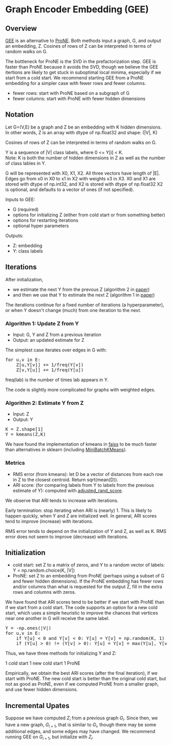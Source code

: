 # Graph Encoder Embedding (GEE)

<h2>Overview</h2>

<a href="https://arxiv.org/pdf/2109.13098">GEE</a> is an alternative to 
<a href="https://www.researchgate.net/profile/Ming-Ding-2/publication/334844418_ProNE_Fast_and_Scalable_Network_Representation_Learning/links/5f1e97f292851cd5fa4b2285/ProNE-Fast-and-Scalable-Network-Representation-Learning.pdf">ProNE</a>.
Both methods input a graph, G, and
output an embedding, Z.  Cosines of rows of Z can be interpreted in
terms of random walks on G.

The bottleneck for ProNE is the SVD in the prefactorization step.  GEE
is faster than ProNE because it avoids the SVD, though we believe the GEE itertions are likely to get stuck in
suboptimal local minima, especially if we start from a cold start.  We
recommend starting GEE from a ProNE embedding for a simpler case with fewer rows
and fewer columns.

* fewer rows: start with ProNE based on a subgraph of G
* fewer columns: start with ProNE with fewer hidden dimensions

<h2>Notation</h2>

Let G=(V,E) be a graph
and Z be an embedding with K hidden dimensions.
In other words, Z is an array with dtype of np.float32 and shape: (|V|, K)

Cosines of rows of Z can be interpreted in terms of random walks on G.

Y is a sequence of |V| class labels, where 0 <= Y[i] < K.  
Note: K is both the number
of hidden dimensions in Z as well as the number of class lables in Y.

G will be represented with X0, X1, X2.  All three vectors have length of |E|.
Edges go from x0 in X0 to x1 in X2 with weights x3 in X3.
X0 and X1 are stored with dtype of np.int32, and X2 is stored with dtype of np.float32
X2 is optional, and defaults to a vector of ones (if not specified).

Inputs to GEE:
* G (required)
* options for initializing Z (either from cold start or from something better)
* options for restarting iterations
* optional hyper parameters

Outputs:
* Z: embedding
* Y: class labels

<h2>Iterations</h2>

After initialization, 
* we estimate the next Y from the prevous Z (algorithm 2 in <a href="https://arxiv.org/pdf/2109.13098">paper</a>)
* and then we use that Y to estimate the next Z (algorithm 1 in <a href="https://arxiv.org/pdf/2109.13098">paper</a>)

The iterations continue for a fixed number of iterations (a hyperparameter), or when Y doesn't change (much) from one iteration to the next.

<h3>Algorithm 1: Update Z from Y</h3>

* Input: G, Y and Z from a previous iteration
* Output: an updated estimate for Z 

The simplest case iterates over edges in G with:

<pre>
for u,v in E:
    Z[u,Y[v]] += 1/freq(Y[v])
    Z[v,Y[u]] += 1/freq(Y[u])
</pre>

freq(lab) is the number of times lab appears in Y.

<p>
The code is slightly more complicated for graphs with weighted edges.
<p>


<h3>Algorithm 2: Estimate Y from Z</h3>

* Input: Z
* Output: Y

<pre>
K = Z.shape[1]
Y = kmeans(Z,K)
</pre>

We have found the implementation of kmeans in <a href="https://github.com/facebookresearch/faiss/wiki/Faiss-building-blocks:-clustering,-PCA,-quantization">faiss</a> to be much faster
than alternatives in sklearn (including <a href="https://scikit-learn.org/stable/modules/generated/sklearn.cluster.MiniBatchKMeans.html">MiniBatchKMeans</a>).

<h3>Metrics</h3>

* RMS error (from kmeans): let D be a vector of distances from each row in Z to the closest centroid.  Return sqrt(mean(D)).
* ARI score: (for comparing labels from Y to labels from the previous estimate of Y): computed with <a href="https://scikit-learn.org/stable/modules/generated/sklearn.metrics.adjusted_rand_score.html">adjusted_rand_score</a>.

We observe that ARI tends to increase with iterations.  

Early termination: stop iterating when ARI is (nearly) 1.
This is likely to happen quickly, when Y and Z are initialized well.
In general, ARI scores tend to improve (increase) with iterations.

RMS error tends to depend on the initialization of Y and Z, as well as K.
RMS error does not seem to improve (decrease) with iterations.

<h2>Initialization</h2>

* cold start: set Z to a matrix of zeros, and Y to a random vector of labels: Y = np.random.choice(K, |V|)
* ProNE: set Z to an embedding from ProNE (perhaps using a subset of G and fewer hidden dimensions).  If the ProNE embedding has fewer rows and/or columns than what is requested
for the output Z, fill in the extra rows and columns with zeros.

We have found that ARI scores tend to be better if we start with ProNE than if we start from a cold start.
The code supports an option for a new cold start, which uses a simple heuristic to improve the chances
that vertices near one another in G will receive the same label.

<pre>
Y = -np.ones(|V|)
for u,v in E:
    if Y[u] < 0 and Y[v] < 0: Y[u] = Y[v] = np.random(K, 1)
    if (Y[u] > 0) != (Y[v] > 0): Y[u] = Y[v] = max(Y[u], Y[v])
</pre>

Thus, we have three methods for initializing Y and Z:

1 cold start
1 new cold start
1 ProNE

Empirically, we obtain the best ARI scores (after the final iteration), if we start with ProNE.  The new cold start is better than the original cold start,
but not as good as ProNE, even if we computed ProNE from a smaller graph, and use fewer hidden dimensions.

<h2>Incremental Upates</h2>

Suppose we have computed $Z_i$ from a previous graph $G_i$.  Since then, we have a new graph, $G_{i+1}$, that is similar to $G_i$, though
there may be some additional edges, and some edges may have changed.  We recommend running GEE on $G_{i+1}$, but initialize with $Z_i$.

